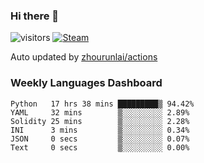 ### Hi there 👋

![visitors](https://visitor-badge.glitch.me/badge?page_id=zhourunlai)
[![Steam](https://img.shields.io/badge/dynamic/json?label=Steam&query=%24.data.totalSubs&url=https%3A%2F%2Fapi.spencerwoo.com%2Fsubstats%2F%3Fsource%3DsteamGames%26queryKey%3D76561198285156854&suffix=%20Games&logo=steam&labelColor=134375&color=0b1a37&longCache=true)](http://steamcommunity.com/profiles/76561198285156854)

Auto updated by <a href="https://github.com/zhourunlai/zhourunlai/actions" target="_blank">zhourunlai/actions</a>

### Weekly Languages Dashboard

<!--PART:wakatime-->
```text
Python   17 hrs 38 mins █████████▒ 94.42%
YAML     32 mins        ▒░░░░░░░░░ 2.89%
Solidity 25 mins        ▒░░░░░░░░░ 2.28%
INI      3 mins         ▒░░░░░░░░░ 0.34%
JSON     0 secs         ▒░░░░░░░░░ 0.07%
Text     0 secs         ▒░░░░░░░░░ 0.00%
```
<!--PART:wakatime-->
